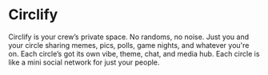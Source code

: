 # Circlify

Circlify is your crew’s private space. No randoms, no noise. Just you and your circle sharing memes, pics, polls, game nights, and whatever you're on. Each circle’s got its own vibe, theme, chat, and media hub. Each circle is like a mini social network for just your people.

